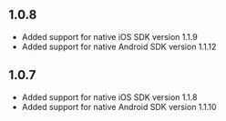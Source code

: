 ## 1.0.8

* Added support for native iOS SDK version 1.1.9
* Added support for native Android SDK version 1.1.12

## 1.0.7

* Added support for native iOS SDK version 1.1.8
* Added support for native Android SDK version 1.1.10